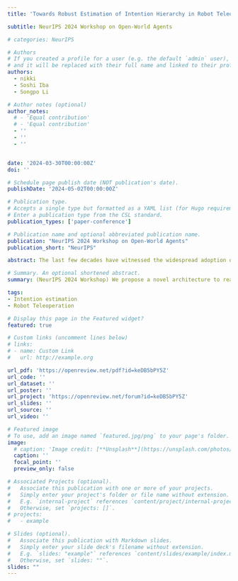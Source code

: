 ```yaml
---
title: 'Towards Robust Estimation of Intention Hierarchy in Robot Teleoperation'

subtitle: NeurIPS 2024 Workshop on Open-World Agents

# categories: NeurIPS

# Authors
# If you created a profile for a user (e.g. the default `admin` user), write the username (folder name) here
# and it will be replaced with their full name and linked to their profile.
authors:
  - nikki
  - Soshi Iba
  - Songpo Li

# Author notes (optional)
author_notes:
  # - 'Equal contribution'
  # - 'Equal contribution'
  - ''
  - ''
  - ''


date: '2024-03-30T00:00:00Z'
doi: ''

# Schedule page publish date (NOT publication's date).
publishDate: '2024-05-02T00:00:00Z'

# Publication type.
# Accepts a single type but formatted as a YAML list (for Hugo requirements).
# Enter a publication type from the CSL standard.
publication_types: ['paper-conference']

# Publication name and optional abbreviated publication name.
publication: "NeurIPS 2024 Workshop on Open-World Agents"
publication_short: "NeurIPS"

abstract: The last few decades have witnessed the widespread adoption of robot teleoperation across a myriad of real-world domains, including manufacturing, healthcare, military, and beyond. It has been recognized as an effective approach to assist humans in remotely tackling tasks that pose significant challenges and risks when undertaken alone. To improve the efficiency of collaboration between human and robot in teleoperated systems, it is essential to facilitate the robot to precisely infer human intentions. In this work, we introduce RoHIE, a novel architecture designed to reason about the intentions of the human partner at different levels of granularity. In particular, it leverages non-verbal observations that capture the motion and gaze information in shared autonomy, and learns a flexible intention hierarchy to categorize the relationship between low-level action primitives and higher-level task goals, thereby enabling robust inference. Moreover, by learning a compact representation in the embedding space, our framework captures the latent structural information of human behaviors from human partners' demonstrations, empowering the robot to robustly and accurately estimate the intention of new human companions. We further collect a teleoperation dataset featuring different human participants engaged in a variety of building block assembly tasks, and rigorously validate the efficacy of our approach against baseline methods with various evaluation metrics.

# Summary. An optional shortened abstract.
summary: (NeurIPS 2024 Workshop) We propose a novel architecture to reason about the intentions of the human partner in assistive robot teleoperation through non-verbal observations.

tags: 
- Intention estimation
- Robot Teleoperation

# Display this page in the Featured widget?
featured: true

# Custom links (uncomment lines below)
# links:
# - name: Custom Link
#   url: http://example.org

url_pdf: 'https://openreview.net/pdf?id=keDB5bPY5Z'
url_code: ''
url_dataset: ''
url_poster: ''
url_project: 'https://openreview.net/forum?id=keDB5bPY5Z'
url_slides: ''
url_source: ''
url_video: ''

# Featured image
# To use, add an image named `featured.jpg/png` to your page's folder.
image:
  # caption: 'Image credit: [**Unsplash**](https://unsplash.com/photos/pLCdAaMFLTE)'
  caption: ''
  focal_point: ''
  preview_only: false

# Associated Projects (optional).
#   Associate this publication with one or more of your projects.
#   Simply enter your project's folder or file name without extension.
#   E.g. `internal-project` references `content/project/internal-project/index.md`.
#   Otherwise, set `projects: []`.
# projects:
#   - example

# Slides (optional).
#   Associate this publication with Markdown slides.
#   Simply enter your slide deck's filename without extension.
#   E.g. `slides: "example"` references `content/slides/example/index.md`.
#   Otherwise, set `slides: ""`.
slides: ""
---
```


<!-- {{% callout note %}}
Click the _Cite_ button above to demo the feature to enable visitors to import publication metadata into their reference management software.
{{% /callout %}}

{{% callout note %}}
Create your slides in Markdown - click the _Slides_ button to check out the example.
{{% /callout %}}

Add the publication's **full text** or **supplementary notes** here. You can use rich formatting such as including [code, math, and images](https://docs.hugoblox.com/content/writing-markdown-latex/). -->